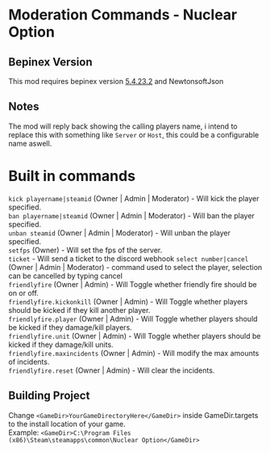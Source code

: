 ﻿# Moderation Commands - Nuclear Option

## Bepinex Version
This mod requires bepinex version [5.4.23.2](https://github.com/BepInEx/BepInEx/releases/tag/v5.4.23.2) and NewtonsoftJson

## Notes
The mod will reply back showing the calling players name, i intend to replace this with something like `Server` or `Host`, this could be a configurable name aswell.

# Built in commands
`kick playername|steamid` (Owner | Admin | Moderator) - Will kick the player specified. <br>
`ban playername|steamid` (Owner | Admin | Moderator) - Will ban the player specified. <br>
`unban steamid` (Owner | Admin | Moderator) - Will unban the player specified. <br>
`setfps` (Owner) - Will set the fps of the server. <br>
`ticket` - Will send a ticket to the discord webhook
`select number|cancel` (Owner | Admin | Moderator) - command used to select the player, selection can be cancelled by typing cancel <br>
`friendlyfire` (Owner | Admin) - Will Toggle whether friendly fire should be on or off. <br>
`friendlyfire.kickonkill` (Owner | Admin) - Will Toggle whether players should be kicked if they kill another player. <br>
`friendlyfire.player` (Owner | Admin) - Will Toggle whether players should be kicked if they damage/kill players. <br>
`friendlyfire.unit` (Owner | Admin) - Will Toggle whether players should be kicked if they damage/kill units. <br>
`friendlyfire.maxincidents` (Owner | Admin) - Will modify the max amounts of incidents. <br>
`friendlyfire.reset` (Owner | Admin) - Will clear the incidents. <br>

## Building Project

Change `<GameDir>YourGameDirectoryHere</GameDir>` inside GameDir.targets to the install location of your game. <br>
Example: `<GameDir>C:\Program Files (x86)\Steam\steamapps\common\Nuclear Option</GameDir>`